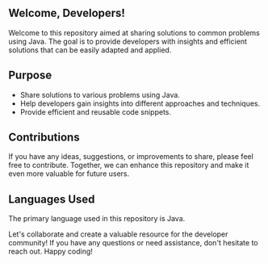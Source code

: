 
## Welcome, Developers!


Welcome to this repository aimed at sharing solutions to common problems using Java. The goal is to provide developers with insights and efficient solutions that can be easily adapted and applied.
## Purpose

 - Share solutions to various problems using Java.
 - Help developers gain insights into different approaches and techniques.
 - Provide efficient and reusable code snippets.


## Contributions

If you have any ideas, suggestions, or improvements to share, please feel free to contribute. Together, we can enhance this repository and make it even more valuable for future users.


## Languages Used

The primary language used in this repository is Java.

Let's collaborate and create a valuable resource for the developer community! If you have any questions or need assistance, don't hesitate to reach out. Happy coding!
